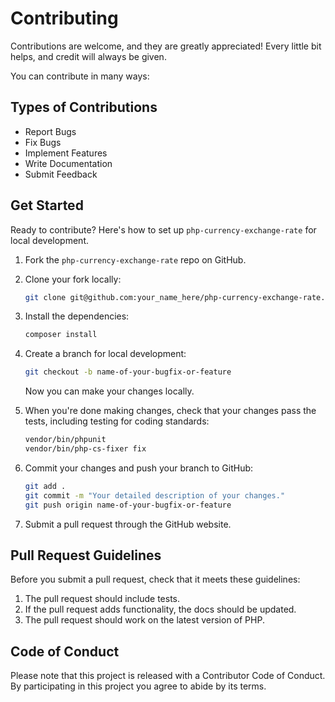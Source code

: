 # Contributing

Contributions are welcome, and they are greatly appreciated! Every little bit helps, and credit will always be given.

You can contribute in many ways:

## Types of Contributions

*   Report Bugs
*   Fix Bugs
*   Implement Features
*   Write Documentation
*   Submit Feedback

## Get Started

Ready to contribute? Here's how to set up `php-currency-exchange-rate` for local development.

1.  Fork the `php-currency-exchange-rate` repo on GitHub.
2.  Clone your fork locally:

    ```sh
    git clone git@github.com:your_name_here/php-currency-exchange-rate.git
    ```

3.  Install the dependencies:

    ```sh
    composer install
    ```

4.  Create a branch for local development:

    ```sh
    git checkout -b name-of-your-bugfix-or-feature
    ```

    Now you can make your changes locally.

5.  When you're done making changes, check that your changes pass the tests, including testing for coding standards:

    ```sh
    vendor/bin/phpunit
    vendor/bin/php-cs-fixer fix
    ```

6.  Commit your changes and push your branch to GitHub:

    ```sh
    git add .
    git commit -m "Your detailed description of your changes."
    git push origin name-of-your-bugfix-or-feature
    ```

7.  Submit a pull request through the GitHub website.

## Pull Request Guidelines

Before you submit a pull request, check that it meets these guidelines:

1.  The pull request should include tests.
2.  If the pull request adds functionality, the docs should be updated.
3.  The pull request should work on the latest version of PHP.

## Code of Conduct

Please note that this project is released with a Contributor Code of Conduct. By participating in this project you agree to abide by its terms.
